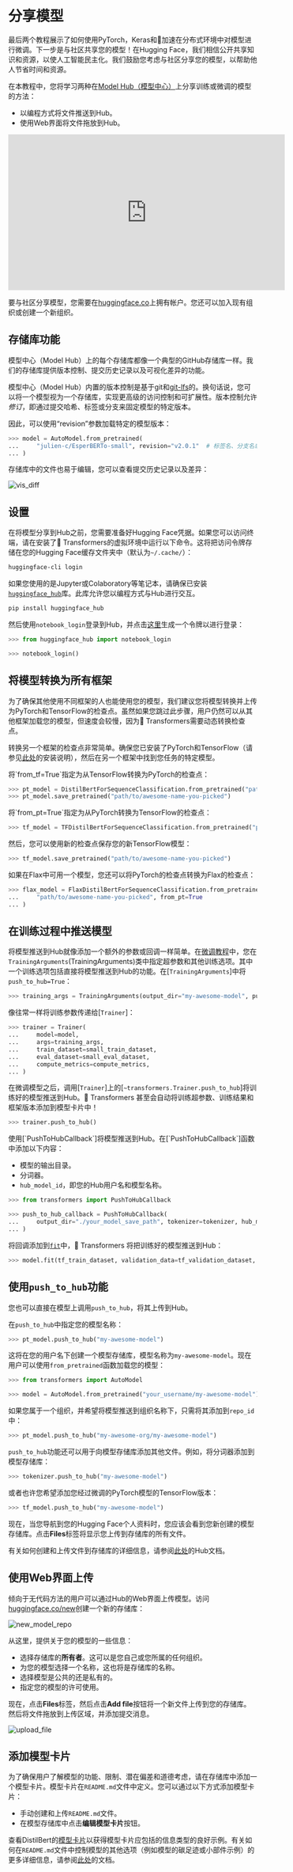 <!--版权所有2022年的拥抱面阅读组。 版权所有。

根据Apache许可证2.0版（“许可证”），除非符合许可证的要求，否则您不得使用此文件。
您可以在以下位置获得许可证的副本

http://www.apache.org/licenses/LICENSE-2.0

除非适用的法律要求或书面同意，按“原样”分发的软件在
"AS IS" BASIS，不提供任何明示或暗示的保证或条件。请参阅许可证
特定语言的参数和限制。
⚠️注意，此文件采用Markdown格式，但包含我们doc-builder的特定语法（类似于MDX），您的Markdown查看器可能无法正确呈现。-->

# 分享模型

最后两个教程展示了如何使用PyTorch，Keras和🤗加速在分布式环境中对模型进行微调。下一步是与社区共享您的模型！在Hugging Face，我们相信公开共享知识和资源，以使人工智能民主化。我们鼓励您考虑与社区分享您的模型，以帮助他人节省时间和资源。

在本教程中，您将学习两种在[Model Hub（模型中心）](https://huggingface.co/models)上分享训练或微调的模型的方法：

- 以编程方式将文件推送到Hub。
- 使用Web界面将文件拖放到Hub。

<iframe width="560" height="315" src="https://www.youtube.com/embed/XvSGPZFEjDY" title="YouTube视频播放器"
frameborder="0" allow="accelerometer; autoplay; clipboard-write; encrypted-media; gyroscope;
picture-in-picture" allowfullscreen></iframe>

<Tip>

要与社区分享模型，您需要在[huggingface.co](https://huggingface.co/join)上拥有帐户。您还可以加入现有组织或创建一个新组织。

</Tip>

## 存储库功能

模型中心（Model Hub）上的每个存储库都像一个典型的GitHub存储库一样。我们的存储库提供版本控制、提交历史记录以及可视化差异的功能。

模型中心（Model Hub）内置的版本控制是基于git和[git-lfs](https://git-lfs.github.com/)的。换句话说，您可以将一个模型视为一个存储库，实现更高级的访问控制和可扩展性。版本控制允许*修订*，即通过提交哈希、标签或分支来固定模型的特定版本。

因此，可以使用“revision”参数加载特定的模型版本：

```py
>>> model = AutoModel.from_pretrained(
...     "julien-c/EsperBERTo-small", revision="v2.0.1"  # 标签名、分支名或提交哈希
... )
```

存储库中的文件也易于编辑，您可以查看提交历史记录以及差异：

![vis_diff](https://huggingface.co/datasets/huggingface/documentation-images/resolve/main/vis_diff.png)

## 设置

在将模型分享到Hub之前，您需要准备好Hugging Face凭据。如果您可以访问终端，请在安装了🤗 Transformers的虚拟环境中运行以下命令。这将把访问令牌存储在您的Hugging Face缓存文件夹中（默认为`~/.cache/`）：

```bash
huggingface-cli login
```

如果您使用的是Jupyter或Colaboratory等笔记本，请确保已安装[`huggingface_hub`](https://huggingface.co/docs/hub/adding-a-library)库。此库允许您以编程方式与Hub进行交互。

```bash
pip install huggingface_hub
```

然后使用`notebook_login`登录到Hub，并点击[这里](https://huggingface.co/settings/token)生成一个令牌以进行登录：

```py
>>> from huggingface_hub import notebook_login

>>> notebook_login()
```

## 将模型转换为所有框架

为了确保其他使用不同框架的人也能使用您的模型，我们建议您将模型转换并上传为PyTorch和TensorFlow的检查点。虽然如果您跳过此步骤，用户仍然可以从其他框架加载您的模型，但速度会较慢，因为🤗 Transformers需要动态转换检查点。

转换另一个框架的检查点非常简单。确保您已安装了PyTorch和TensorFlow（请参见[此处](installation.md)的安装说明），然后在另一个框架中找到您任务的特定模型。

<frameworkcontent>
<pt>
将`from_tf=True`指定为从TensorFlow转换为PyTorch的检查点：

```py
>>> pt_model = DistilBertForSequenceClassification.from_pretrained("path/to/awesome-name-you-picked", from_tf=True)
>>> pt_model.save_pretrained("path/to/awesome-name-you-picked")
```
</pt>
<tf>
将`from_pt=True`指定为从PyTorch转换为TensorFlow的检查点：

```py
>>> tf_model = TFDistilBertForSequenceClassification.from_pretrained("path/to/awesome-name-you-picked", from_pt=True)
```

然后，您可以使用新的检查点保存您的新TensorFlow模型：

```py
>>> tf_model.save_pretrained("path/to/awesome-name-you-picked")
```
</tf>
<jax>
如果在Flax中可用一个模型，您还可以将PyTorch的检查点转换为Flax的检查点：

```py
>>> flax_model = FlaxDistilBertForSequenceClassification.from_pretrained(
...     "path/to/awesome-name-you-picked", from_pt=True
... )
```
</jax>
</frameworkcontent>

## 在训练过程中推送模型

<frameworkcontent>
<pt>
<Youtube id="Z1-XMy-GNLQ"/>

将模型推送到Hub就像添加一个额外的参数或回调一样简单。在[微调教程](training.md)中，您在`TrainingArguments`(TrainingArguments)类中指定超参数和其他训练选项。其中一个训练选项包括直接将模型推送到Hub的功能。在[`TrainingArguments`]中将`push_to_hub=True`：

```py
>>> training_args = TrainingArguments(output_dir="my-awesome-model", push_to_hub=True)
```

像往常一样将训练参数传递给[`Trainer`]：

```py
>>> trainer = Trainer(
...     model=model,
...     args=training_args,
...     train_dataset=small_train_dataset,
...     eval_dataset=small_eval_dataset,
...     compute_metrics=compute_metrics,
... )
```

在微调模型之后，调用[`Trainer`]上的[`~transformers.Trainer.push_to_hub`]将训练好的模型推送到Hub。🤗 Transformers 甚至会自动将训练超参数、训练结果和框架版本添加到模型卡片中！

```py
>>> trainer.push_to_hub()
```
</pt>
<tf>
使用[`PushToHubCallback`]将模型推送到Hub。在[`PushToHubCallback`]函数中添加以下内容：

- 模型的输出目录。
- 分词器。
- `hub_model_id`，即您的Hub用户名和模型名称。

```py
>>> from transformers import PushToHubCallback

>>> push_to_hub_callback = PushToHubCallback(
...     output_dir="./your_model_save_path", tokenizer=tokenizer, hub_model_id="your-username/my-awesome-model"
... )
```

将回调添加到[`fit`](https://keras.io/api/models/model_training_apis/)中，🤗 Transformers 将把训练好的模型推送到Hub：

```py
>>> model.fit(tf_train_dataset, validation_data=tf_validation_dataset, epochs=3, callbacks=push_to_hub_callback)
```
</tf>
</frameworkcontent>

## 使用`push_to_hub`功能

您也可以直接在模型上调用`push_to_hub`，将其上传到Hub。

在`push_to_hub`中指定您的模型名称：

```py
>>> pt_model.push_to_hub("my-awesome-model")
```

这将在您的用户名下创建一个模型存储库，模型名称为`my-awesome-model`。现在用户可以使用`from_pretrained`函数加载您的模型：

```py
>>> from transformers import AutoModel

>>> model = AutoModel.from_pretrained("your_username/my-awesome-model")
```

如果您属于一个组织，并希望将模型推送到组织名称下，只需将其添加到`repo_id`中：

```py
>>> pt_model.push_to_hub("my-awesome-org/my-awesome-model")
```

`push_to_hub`功能还可以用于向模型存储库添加其他文件。例如，将分词器添加到模型存储库：

```py
>>> tokenizer.push_to_hub("my-awesome-model")
```

或者也许您希望添加您经过微调的PyTorch模型的TensorFlow版本：

```py
>>> tf_model.push_to_hub("my-awesome-model")
```

现在，当您导航到您的Hugging Face个人资料时，您应该会看到您新创建的模型存储库。点击**Files**标签将显示您上传到存储库的所有文件。

有关如何创建和上传文件到存储库的详细信息，请参阅[此处](https://huggingface.co/docs/hub/how-to-upstream)的Hub文档。

## 使用Web界面上传

倾向于无代码方法的用户可以通过Hub的Web界面上传模型。访问[huggingface.co/new](https://huggingface.co/new)创建一个新的存储库：

![new_model_repo](https://huggingface.co/datasets/huggingface/documentation-images/resolve/main/new_model_repo.png)

从这里，提供关于您的模型的一些信息：

- 选择存储库的**所有者**。这可以是您自己或您所属的任何组织。
- 为您的模型选择一个名称，这也将是存储库的名称。
- 选择模型是公共的还是私有的。
- 指定您的模型的许可使用。

现在，点击**Files**标签，然后点击**Add file**按钮将一个新文件上传到您的存储库。然后将文件拖放到上传区域，并添加提交消息。

![upload_file](https://huggingface.co/datasets/huggingface/documentation-images/resolve/main/upload_file.png)

## 添加模型卡片

为了确保用户了解模型的功能、限制、潜在偏差和道德考虑，请在存储库中添加一个模型卡片。模型卡片在`README.md`文件中定义。您可以通过以下方式添加模型卡片：

* 手动创建和上传`README.md`文件。
* 在模型存储库中点击**编辑模型卡片**按钮。

查看DistilBert的[模型卡片](https://huggingface.co/distilbert-base-uncased)以获得模型卡片应包括的信息类型的良好示例。有关如何在`README.md`文件中控制模型的其他选项（例如模型的碳足迹或小部件示例）的更多详细信息，请参阅[此处](https://huggingface.co/docs/hub/models-cards)的文档。